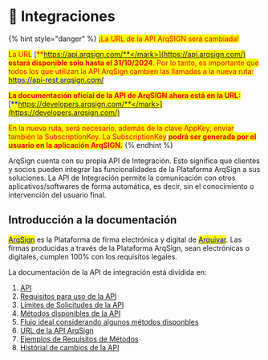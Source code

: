 # 🧩 Integraciones

{% hint style="danger" %}
<mark style="color:red;">¡La URL de la API ArqSIGN será cambiada!</mark>

<mark style="color:red;">La URL</mark> [<mark style="color:red;">**https://api.arqsign.com/**</mark>](https://api.arqsign.com/) <mark style="color:red;">**estará disponible solo hasta el 31/10/2024**</mark><mark style="color:red;">. Por lo tanto, es importante que todos los que utilizan la API ArqSign cambien las llamadas a la nueva ruta:</mark> [<mark style="color:blue;">https://api-rest.arqsign.com/</mark>](https://api-rest.arqsign.com/)

<mark style="color:red;">**La documentación oficial de la API de ArqSIGN ahora está en la URL:**</mark> [<mark style="color:blue;">**https://developers.arqsign.com/**</mark>](https://developers.arqsign.com/)

<mark style="color:red;">En la nueva ruta, será necesario, además de la clave AppKey, enviar también la SubscriptionKey. La SubscriptionKey</mark> <mark style="color:red;"></mark><mark style="color:red;">**podrá ser generada por el usuario en la aplicación ArqSIGN.**</mark>
{% endhint %}

ArqSign cuenta con su propia API de Integración. Esto significa que clientes y socios pueden integrar las funcionalidades de la Plataforma ArqSign a sus soluciones. La API de Integración permite la comunicación con otros aplicativos/softwares de forma automática, es decir, sin el conocimiento o intervención del usuario final.

## Introducción a la documentación

[<mark style="color:blue;">ArqSign</mark>](https://arquivar.com.br/arqsign/) es la Plataforma de firma electrónica y digital de [<mark style="color:blue;">Arquivar</mark>](https://www.arquivar.com.br/). Las firmas producidas a través de la Plataforma ArqSign, sean electrónicas o digitales, cumplen 100% con los requisitos legales.

La documentación de la API de integración está dividida en:

1. [API](api/)
2. [Requisitos para uso de la API ](api/requisitos-para-el-uso-de-la-api.md)
3. [Límites de Solicitudes de la API ](api/limites-de-solicitudes-de-la-api.md)
4. [Métodos disponibles de la API](api/metodos-disponibles-en-la-api/)&#x20;
5. [Flujo ideal considerando algunos métodos disponbles ](broken-reference)
6. [URL de la API ArqSign ](broken-reference)
7. [Ejemplos de Requisitos de Métodos](api/biblioteca-para-pruebas-en-postman.md)
8. [Histórial de cambios de la API](broken-reference)

